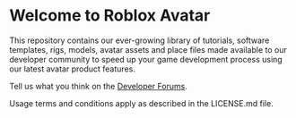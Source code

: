 # Welcome to Roblox Avatar
This repository contains our ever-growing library of tutorials, software templates, rigs, models, avatar assets and place files made available to our developer community to speed up your game development process using our latest avatar product features.

Tell us what you think on the <a href="https://devforum.roblox.com/">Developer Forums</a>.

Usage terms and conditions apply as described in the LICENSE.md file.


